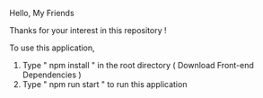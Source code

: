 Hello, My Friends  

Thanks for your interest in this repository ! 

To use this application, 

1. Type  " npm install " in the root directory  ( Download Front-end Dependencies )
2. Type " npm run start " to run this application



